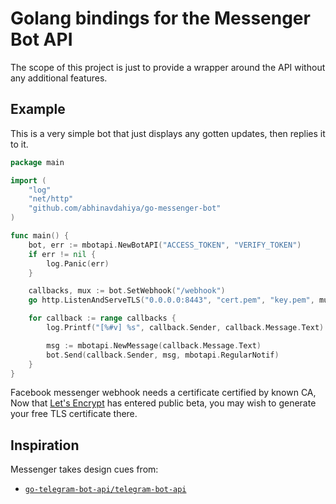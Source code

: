 # Golang bindings for the Messenger Bot API

The scope of this project is just to provide a wrapper around the API
without any additional features. 

## Example

This is a very simple bot that just displays any gotten updates,
then replies it to it.

```go
package main

import (
	"log"
    "net/http"
	"github.com/abhinavdahiya/go-messenger-bot"
)

func main() {
	bot, err := mbotapi.NewBotAPI("ACCESS_TOKEN", "VERIFY_TOKEN")
	if err != nil {
		log.Panic(err)
	}

	callbacks, mux := bot.SetWebhook("/webhook")
	go http.ListenAndServeTLS("0.0.0.0:8443", "cert.pem", "key.pem", mux)

    for callback := range callbacks {
        log.Printf("[%#v] %s", callback.Sender, callback.Message.Text)

        msg := mbotapi.NewMessage(callback.Message.Text)
        bot.Send(callback.Sender, msg, mbotapi.RegularNotif)
    }
}
```

Facebook messenger webhook needs a certificate certified by known CA,
Now that [Let's Encrypt](https://letsencrypt.org) has entered public beta,
you may wish to generate your free TLS certificate there.

## Inspiration

Messenger takes design cues from:

- [`go-telegram-bot-api/telegram-bot-api`](https://github.com/go-telegram-bot-api/telegram-bot-api)
